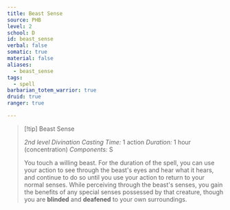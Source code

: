 ```yaml
---
title: Beast Sense
source: PHB
level: 2
school: D
id: beast_sense
verbal: false
somatic: true
material: false
aliases:
  - beast_sense
tags:
  - spell
barbarian_totem_warrior: true
druid: true
ranger: true

---
```

>[!tip] Beast Sense
>
> *2nd level Divination*
> *Casting Time:* 1 action
> *Duration:* 1 hour (concentration)
> *Components:* S
>
>You touch a willing beast. For the duration of the spell, you can use your action to see through the beast's eyes and hear what it hears, and continue to do so until you use your action to return to your normal senses. While perceiving through the beast's senses, you gain the benefits of any special senses possessed by that creature, though you are **blinded** and **deafened** to your own surroundings.
>


